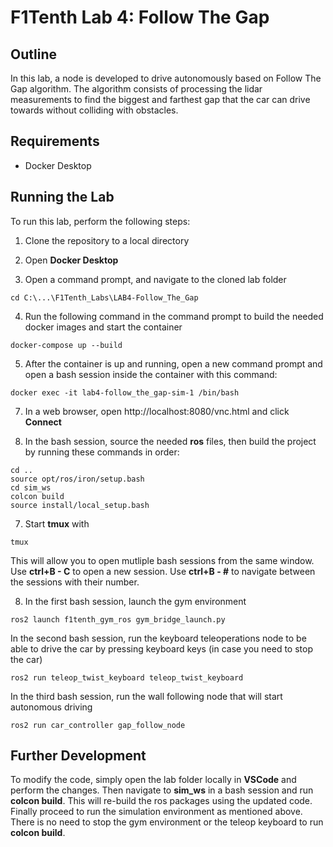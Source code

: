 # F1Tenth Lab 4: Follow The Gap

## Outline
In this lab, a node is developed to drive autonomously based on Follow The Gap algorithm. The algorithm consists of processing the lidar measurements to find the biggest and farthest gap that the car can drive towards without colliding with obstacles.

## Requirements
- Docker Desktop

## Running the Lab
To run this lab, perform the following steps:

1. Clone the repository to a local directory

2. Open **Docker Desktop**

3. Open a command prompt, and navigate to the cloned lab folder
```
cd C:\...\F1Tenth_Labs\LAB4-Follow_The_Gap
```

4. Run the following command in the command prompt to build the needed docker images and start the container
```
docker-compose up --build
```

5. After the container is up and running, open a new command prompt and open a bash session inside the container with this command:
```
docker exec -it lab4-follow_the_gap-sim-1 /bin/bash
```

7. In a web browser, open http://localhost:8080/vnc.html and click **Connect**

6. In the bash session, source the needed **ros** files, then build the project by running these commands in order:
```
cd .. 
source opt/ros/iron/setup.bash
cd sim_ws 
colcon build
source install/local_setup.bash
```

7. Start **tmux** with 
```
tmux
```
This will allow you to open mutliple bash sessions from the same window. Use **ctrl+B - C** to open a new session. Use **ctrl+B - #** to navigate between the sessions with their number. 

8. In the first bash session, launch the gym environment
```
ros2 launch f1tenth_gym_ros gym_bridge_launch.py
```
In the second bash session, run the keyboard teleoperations node to be able to drive the car by pressing keyboard keys (in case you need to stop the car)
```
ros2 run teleop_twist_keyboard teleop_twist_keyboard
```
In the third bash session, run the wall following node that will start autonomous driving
```
ros2 run car_controller gap_follow_node
```

## Further Development
To modify the code, simply open the lab folder locally in **VSCode** and perform the changes. Then navigate to **sim_ws** in a bash session and run **colcon build**. This will re-build the ros packages using the updated code. Finally proceed to run the simulation environment as mentioned above. There is no need to stop the gym environment or the teleop keyboard to run **colcon build**. 